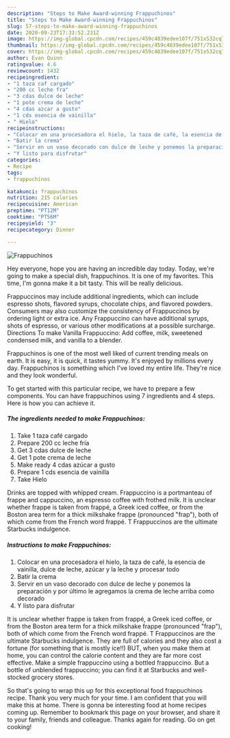 ```yaml
---
description: "Steps to Make Award-winning Frappuchinos"
title: "Steps to Make Award-winning Frappuchinos"
slug: 57-steps-to-make-award-winning-frappuchinos
date: 2020-09-23T17:33:52.231Z
image: https://img-global.cpcdn.com/recipes/459c4839edee107f/751x532cq70/frappuchinos-foto-principal.jpg
thumbnail: https://img-global.cpcdn.com/recipes/459c4839edee107f/751x532cq70/frappuchinos-foto-principal.jpg
cover: https://img-global.cpcdn.com/recipes/459c4839edee107f/751x532cq70/frappuchinos-foto-principal.jpg
author: Evan Quinn
ratingvalue: 4.6
reviewcount: 1432
recipeingredient:
- "1 taza caf cargado"
- "200 cc leche fra"
- "3 cdas dulce de leche"
- "1 pote crema de leche"
- "4 cdas azcar a gusto"
- "1 cds esencia de vainilla"
- " Hielo"
recipeinstructions:
- "Colocar en una procesadora el hielo, la taza de café, la esencia de vainilla, dulce de leche, azúcar y la leche y procesar todo"
- "Batir la crema"
- "Servir en un vaso decorado con dulce de leche y ponemos la preparación y por último le agregamos la crema de leche arriba como decorado"
- "Y listo para disfrutar"
categories:
- Recipe
tags:
- frappuchinos

katakunci: frappuchinos 
nutrition: 215 calories
recipecuisine: American
preptime: "PT12M"
cooktime: "PT56M"
recipeyield: "3"
recipecategory: Dinner

---
```



![Frappuchinos](https://img-global.cpcdn.com/recipes/459c4839edee107f/751x532cq70/frappuchinos-foto-principal.jpg)

Hey everyone, hope you are having an incredible day today. Today, we're going to make a special dish, frappuchinos. It is one of my favorites. This time, I'm gonna make it a bit tasty. This will be really delicious.

Frappuccinos may include additional ingredients, which can include espresso shots, flavored syrups, chocolate chips, and flavored powders. Consumers may also customize the consistency of Frappuccinos by ordering light or extra ice. Any Frappuccino can have additional syrups, shots of espresso, or various other modifications at a possible surcharge. Directions To make Vanilla Frappuccino: Add coffee, milk, sweetened condensed milk, and vanilla to a blender.

Frappuchinos is one of the most well liked of current trending meals on earth. It is easy, it is quick, it tastes yummy. It's enjoyed by millions every day. Frappuchinos is something which I've loved my entire life. They're nice and they look wonderful.


To get started with this particular recipe, we have to prepare a few components. You can have frappuchinos using 7 ingredients and 4 steps. Here is how you can achieve it.

<!--inarticleads1-->

##### The ingredients needed to make Frappuchinos:

1. Take 1 taza café cargado
1. Prepare 200 cc leche fría
1. Get 3 cdas dulce de leche
1. Get 1 pote crema de leche
1. Make ready 4 cdas azúcar a gusto
1. Prepare 1 cds esencia de vainilla
1. Take  Hielo


Drinks are topped with whipped cream. Frappuccino is a portmanteau of frappe and cappuccino, an espresso coffee with frothed milk. It is unclear whether frappe is taken from frappé, a Greek iced coffee, or from the Boston area term for a thick milkshake frappe (pronounced &#34;frap&#34;), both of which come from the French word frappé. T Frappuccinos are the ultimate Starbucks indulgence. 

<!--inarticleads2-->

##### Instructions to make Frappuchinos:

1. Colocar en una procesadora el hielo, la taza de café, la esencia de vainilla, dulce de leche, azúcar y la leche y procesar todo
1. Batir la crema
1. Servir en un vaso decorado con dulce de leche y ponemos la preparación y por último le agregamos la crema de leche arriba como decorado
1. Y listo para disfrutar


It is unclear whether frappe is taken from frappé, a Greek iced coffee, or from the Boston area term for a thick milkshake frappe (pronounced &#34;frap&#34;), both of which come from the French word frappé. T Frappuccinos are the ultimate Starbucks indulgence. They are full of calories and they also cost a fortune (for something that is mostly ice!!) BUT, when you make them at home, you can control the calorie content and they are far more cost effective. Make a simple frappuccino using a bottled frappuccino. But a bottle of unblended frappuccino; you can find it at Starbucks and well-stocked grocery stores. 

So that's going to wrap this up for this exceptional food frappuchinos recipe. Thank you very much for your time. I am confident that you will make this at home. There is gonna be interesting food at home recipes coming up. Remember to bookmark this page on your browser, and share it to your family, friends and colleague. Thanks again for reading. Go on get cooking!
